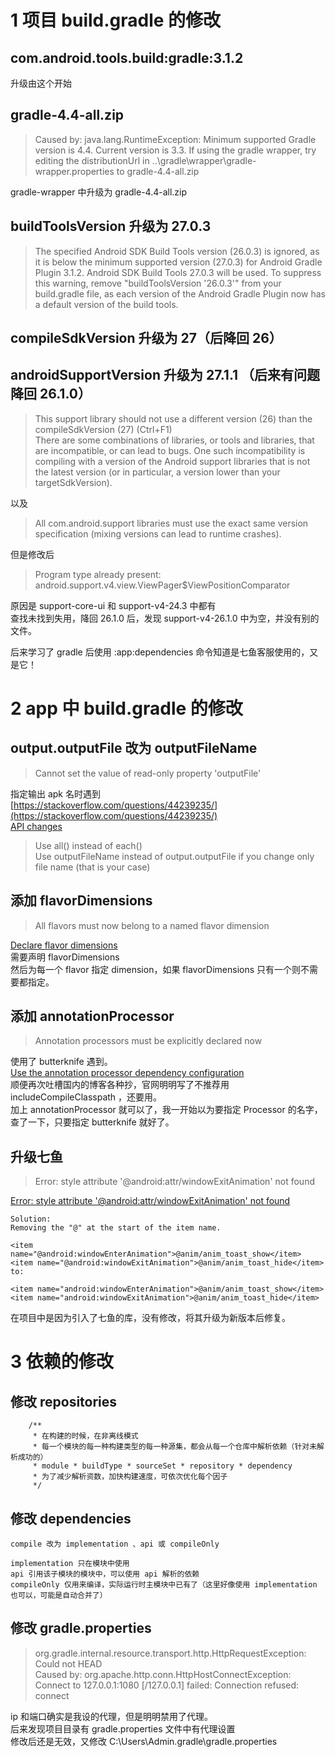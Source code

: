 # 1 项目 build.gradle 的修改
## com.android.tools.build:gradle:3.1.2
升级由这个开始

## gradle-4.4-all.zip
>Caused by: java.lang.RuntimeException: Minimum supported Gradle version is 4.4. Current version is 3.3. If using the gradle wrapper, try editing the distributionUrl in ..\gradle\wrapper\gradle-wrapper.properties to gradle-4.4-all.zip

gradle-wrapper 中升级为 gradle-4.4-all.zip

## buildToolsVersion 升级为 27.0.3
> The specified Android SDK Build Tools version (26.0.3) is ignored, as it is below the minimum supported version (27.0.3) for Android Gradle Plugin 3.1.2.
Android SDK Build Tools 27.0.3 will be used.
To suppress this warning, remove "buildToolsVersion '26.0.3'" from your build.gradle file, as each version of the Android Gradle Plugin now has a default version of the build tools.

## compileSdkVersion 升级为 27（后降回 26）

## androidSupportVersion 升级为 27.1.1 （后来有问题降回 26.1.0）
>This support library should not use a different version (26) than the compileSdkVersion (27) (Ctrl+F1)   
There are some combinations of libraries, or tools and libraries, that are incompatible, or can lead to bugs. One such incompatibility is compiling with a version of the Android support libraries that is not the latest version (or in particular, a version lower than your targetSdkVersion).

以及
> All com.android.support libraries must use the exact same version specification (mixing versions can lead to runtime crashes). 

但是修改后
>Program type already present: android.support.v4.view.ViewPager$ViewPositionComparator    

原因是 support-core-ui 和 support-v4-24.3 中都有  
查找未找到失用，降回 26.1.0 后，发现 support-v4-26.1.0 中为空，并没有别的文件。

后来学习了 gradle 后使用 :app:dependencies 命令知道是七鱼客服使用的，又是它！

# 2 app 中 build.gradle 的修改
## output.outputFile 改为 outputFileName
> Cannot set the value of read-only property 'outputFile'

指定输出 apk 名时遇到  
[https://stackoverflow.com/questions/44239235/](https://stackoverflow.com/questions/44239235/)  
[API changes](https://developer.android.com/studio/build/gradle-plugin-3-0-0-migration.html#variant_api)  
>Use all() instead of each()  
Use outputFileName instead of output.outputFile if you change only file name (that is your case)

## 添加 flavorDimensions
>All flavors must now belong to a named flavor dimension

[Declare flavor dimensions](https://developer.android.com/studio/build/gradle-plugin-3-0-0-migration.html?utm_source=android-studio#flavor_dimensions)  
需要声明 flavorDimensions  
然后为每一个 flavor 指定 dimension，如果 flavorDimensions 只有一个则不需要都指定。

## 添加 annotationProcessor
> Annotation processors must be explicitly declared now

使用了 butterknife 遇到。  
[Use the annotation processor dependency configuration](https://developer.android.com/studio/build/gradle-plugin-3-0-0-migration.html?utm_source=android-studio#annotationProcessor_config)  
顺便再次吐槽国内的博客各种抄，官网明明写了不推荐用 includeCompileClasspath ，还要用。  
加上 annotationProcessor 就可以了，我一开始以为要指定 Processor 的名字，查了一下，只要指定 butterknife 就好了。

## 升级七鱼
> Error: style attribute '@android:attr/windowExitAnimation' not found

[Error: style attribute '@android:attr/windowExitAnimation' not found](https://stackoverflow.com/questions/45952607/)  
```
Solution:
Removing the "@" at the start of the item name.

<item name="@android:windowEnterAnimation">@anim/anim_toast_show</item>
<item name="@android:windowExitAnimation">@anim/anim_toast_hide</item>
to:

<item name="android:windowEnterAnimation">@anim/anim_toast_show</item>
<item name="android:windowExitAnimation">@anim/anim_toast_hide</item>
```
在项目中是因为引入了七鱼的库，没有修改，将其升级为新版本后修复。

# 3 依赖的修改  
## 修改 repositories
        /**
         * 在构建的时候，在非离线模式
         * 每一个模块的每一种构建类型的每一种源集，都会从每一个仓库中解析依赖（针对未解析成功的）
         * module * buildType * sourceSet * repository * dependency
         * 为了减少解析资数，加快构建速度，可依次优化每个因子
         */

## 修改 dependencies
    compile 改为 implementation 、api 或 compileOnly
    
    implementation 只在模块中使用
    api 引用该子模块的模块中，可以使用 api 解析的依赖
    compileOnly 仅用来编译，实际运行时主模块中已有了（这里好像使用 implementation 也可以，可能是自动合并了）
    
## 修改 gradle.properties
> org.gradle.internal.resource.transport.http.HttpRequestException: Could not HEAD  
Caused by: org.apache.http.conn.HttpHostConnectException: Connect to 127.0.0.1:1080 [/127.0.0.1] failed: Connection refused: connect

ip 和端口确实是我设的代理，但是明明禁用了代理。  
后来发现项目目录有 gradle.properties 文件中有代理设置  
修改后还是无效，又修改 C:\Users\Admin\.gradle\gradle.properties